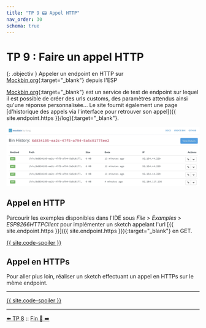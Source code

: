 ```yaml
---
title: "TP 9 📟 Appel HTTP"
nav_order: 30
schema: true
---
```


# TP 9 : Faire un appel HTTP

{: .objectiv }
Appeler un endpoint en HTTP sur [Mockbin.org](https://mockbin.org/){:target="_blank"} depuis l'ESP

[Mockbin.org](https://mockbin.org/){:target="_blank"}  est un service de test de endpoint sur lequel il est possible de créer des urls customs, des paramètres attendus ainsi qu'une réponse personnalisée... Le site fournit également une page [d'historique des appels via l'interface pour retrouver son appel]({{ site.endpoint.https }}/log){:target="_blank"}.

![historique](resources/tp10-historique.jpg)

## Appel en HTTP
Parcourir les exemples disponibles dans l'IDE sous _File_ > _Examples_ > _ESP8266HTTPClient_ pour implémenter un sketch appelant l'url [{{ site.endpoint.https }}]({{ site.endpoint.https }}){:target="_blank"} en GET.

[{{ site.code-spoiler }}](tp10_code.md#appel-en-http)

## Appel en HTTPs

Pour aller plus loin, réaliser un sketch effectuant un appel en HTTPs sur le même endpoint.

----
[{{ site.code-spoiler }}](tp10_code.md#appel-en-https)

----
[⬅️ TP 8](tp9.md) :: [Fin 🎉 ➡️](z-fin.md)

